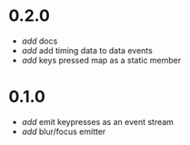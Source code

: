 
# 0.2.0

* _add_ docs
* _add_ add timing data to data events
* _add_ keys pressed map as a static member

# 0.1.0

* _add_ emit keypresses as an event stream
* _add_ blur/focus emitter
